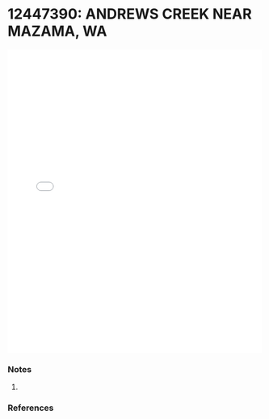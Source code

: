 # 12447390: ANDREWS CREEK NEAR MAZAMA, WA

<iframe src="/distribution_estimation/_static/stations/12447390_fdc.html" width="100%" height="600" frameborder="0"></iframe>

### Notes
1. 

### References

